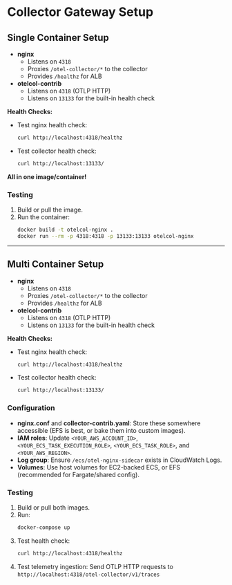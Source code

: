# Collector Gateway Setup

## Single Container Setup

- **nginx**
  - Listens on `4318`
  - Proxies `/otel-collector/*` to the collector
  - Provides `/healthz` for ALB
- **otelcol-contrib**
  - Listens on `4318` (OTLP HTTP)
  - Listens on `13133` for the built-in health check

**Health Checks:**
- Test nginx health check:
  ```bash
  curl http://localhost:4318/healthz
  ```
- Test collector health check:
  ```bash
  curl http://localhost:13133/
  ```

**All in one image/container!**

### Testing

1. Build or pull the image.
2. Run the container:
   ```bash
   docker build -t otelcol-nginx .
   docker run --rm -p 4318:4318 -p 13133:13133 otelcol-nginx
   ```

---

## Multi Container Setup

- **nginx**
  - Listens on `4318`
  - Proxies `/otel-collector/*` to the collector
  - Provides `/healthz` for ALB
- **otelcol-contrib**
  - Listens on `4318` (OTLP HTTP)
  - Listens on `13133` for the built-in health check

**Health Checks:**
- Test nginx health check:
  ```bash
  curl http://localhost:4318/healthz
  ```
- Test collector health check:
  ```bash
  curl http://localhost:13133/
  ```

### Configuration

- **nginx.conf** and **collector-contrib.yaml**: Store these somewhere accessible (EFS is best, or bake them into custom images).
- **IAM roles**: Update `<YOUR_AWS_ACCOUNT_ID>`, `<YOUR_ECS_TASK_EXECUTION_ROLE>`, `<YOUR_ECS_TASK_ROLE>`, and `<YOUR_AWS_REGION>`.
- **Log group**: Ensure `/ecs/otel-nginx-sidecar` exists in CloudWatch Logs.
- **Volumes**: Use host volumes for EC2-backed ECS, or EFS (recommended for Fargate/shared config).

### Testing

1. Build or pull both images.
2. Run:
   ```bash
   docker-compose up
   ```
3. Test health check:
   ```bash
   curl http://localhost:4318/healthz
   ```
4. Test telemetry ingestion:
   Send OTLP HTTP requests to `http://localhost:4318/otel-collector/v1/traces`